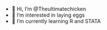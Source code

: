 - 👋 Hi, I’m @Theultimatechicken
- 👀 I’m interested in laying eggs
- 🌱 I’m currently learning R and STATA




<!---
Theultimatechicken/Theultimatechicken is a ✨ special ✨ repository because its `README.md` (this file) appears on your GitHub profile.
You can click the Preview link to take a look at your changes.
--->
